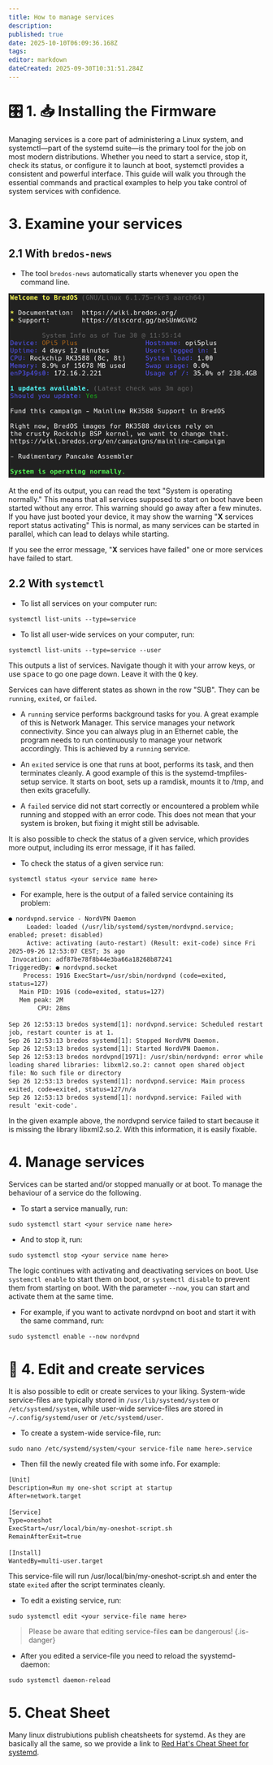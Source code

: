 ```yaml
---
title: How to manage services
description:
published: true
date: 2025-10-10T06:09:36.168Z
tags:
editor: markdown
dateCreated: 2025-09-30T10:31:51.284Z
---
```


# 🎛️ 1. 📥 Installing the Firmware

Managing services is a core part of administering a Linux system, and systemctl—part of the systemd suite—is the primary tool for the job on most modern distributions. Whether you need to start a service, stop it, check its status, or configure it to launch at boot, systemctl provides a consistent and powerful interface. This guide will walk you through the essential commands and practical examples to help you take control of system services with confidence.

# 3. Examine your services

## 2.1 With `bredos-news`

- The tool `bredos-news` automatically starts whenever you open the command line.

![bredos-news.png](/systemd/bredos-news.png)

At the end of its output, you can read the text "System is operating normally." This means that all services supposed to start on boot have been started without any error. This warning should go away after a few minutes. If you have just booted your device, it may show the warning "**X** services report status activating" This is normal, as many services can be started in parallel, which can lead to delays while starting.

If you see the error message, "**X** services have failed" one or more services have failed to start.

## 2.2 With `systemctl`

- To list all services on your computer run:

```
systemctl list-units --type=service
```

- To list all user-wide services on your computer, run:

```
systemctl list-units --type=service --user
```

This outputs a list of services. Navigate though it with your arrow keys, or use <kbd>space</kbd> to go one page down. Leave it with the <kbd>Q</kbd> key.

Services can have different states as shown in the row "SUB". They can be `running`, `exited`, or `failed`.

- A `running` service performs background tasks for you. A great example of this is Network Manager. This service manages your network connectivity. Since you can always plug in an Ethernet cable, the program needs to run continuously to manage your network accordingly. This is achieved by a `running` service.

- An `exited` service is one that runs at boot, performs its task, and then terminates cleanly. A good example of this is the systemd-tmpfiles-setup service. It starts on boot, sets up a ramdisk, mounts it to /tmp, and then exits gracefully.

- A `failed` service did not start correctly or encountered a problem while running and stopped with an error code. This does not mean that your system is broken, but fixing it might still be advisable.

It is also possible to check the status of a given service, which provides more output, including its error message, if it has failed.

- To check the status of a given service run:

```
systemctl status <your service name here>
```

- For example, here is the output of a failed service containing its problem:

```
● nordvpnd.service - NordVPN Daemon
     Loaded: loaded (/usr/lib/systemd/system/nordvpnd.service; enabled; preset: disabled)
     Active: activating (auto-restart) (Result: exit-code) since Fri 2025-09-26 12:53:07 CEST; 3s ago
 Invocation: adf87be78f8b44e3ba66a18268b87241
TriggeredBy: ● nordvpnd.socket
    Process: 1916 ExecStart=/usr/sbin/nordvpnd (code=exited, status=127)
   Main PID: 1916 (code=exited, status=127)
   Mem peak: 2M
        CPU: 28ms

Sep 26 12:53:13 bredos systemd[1]: nordvpnd.service: Scheduled restart job, restart counter is at 1.
Sep 26 12:53:13 bredos systemd[1]: Stopped NordVPN Daemon.
Sep 26 12:53:13 bredos systemd[1]: Started NordVPN Daemon.
Sep 26 12:53:13 bredos nordvpnd[1971]: /usr/sbin/nordvpnd: error while loading shared libraries: libxml2.so.2: cannot open shared object file: No such file or directory
Sep 26 12:53:13 bredos systemd[1]: nordvpnd.service: Main process exited, code=exited, status=127/n/a
Sep 26 12:53:13 bredos systemd[1]: nordvpnd.service: Failed with result 'exit-code'.
```

In the given example above, the nordvpnd service failed to start because it is missing the library libxml2.so.2. With this information, it is easily fixable.

# 4. Manage services

Services can be started and/or stopped manually or at boot. To manage the behaviour of a service do the following.

- To start a service manually, run:

```
sudo systemctl start <your service name here>
```

- And to stop it, run:

```
sudo systemctl stop <your service name here>
```

The logic continues with activating and deactivating services on boot. Use `systemctl enable` to start them on boot, or `systemctl disable` to prevent them from starting on boot. With the parameter `--now`, you can start and activate them at the same time.

- For example, if you want to activate nordvpnd on boot and start it with the same command, run:

```
sudo systemctl enable --now nordvpnd
```

# 🔁 4. Edit and create services

It is also possible to edit or create services to your liking. System-wide service-files are typically stored in `/usr/lib/systemd/system` or `/etc/systemd/system`, while user-wide service-files are stored in `~/.config/systemd/user` or `/etc/systemd/user`.

- To create a system-wide service-file, run:

```
sudo nano /etc/systemd/system/<your service-file name here>.service
```

- Then fill the newly created file with some info. For example:

```
[Unit]
Description=Run my one-shot script at startup
After=network.target

[Service]
Type=oneshot
ExecStart=/usr/local/bin/my-oneshot-script.sh
RemainAfterExit=true

[Install]
WantedBy=multi-user.target
```

This service-file will run /usr/local/bin/my-oneshot-script.sh and enter the state `exited` after the script terminates cleanly.

- To edit a existing service, run:

```
sudo systemctl edit <your service-file name here>
```

> Please be aware that editing service-files **can** be dangerous!
> {.is-danger}

- After you edited a service-file you need to reload the syystemd-daemon:

```
sudo systemctl daemon-reload
```

# 5. Cheat Sheet

Many linux distrubiutions publish cheatsheets for systemd. As they are basically all the same, so we provide a link to [Red Hat's Cheat Sheet for systemd](https://access.redhat.com/sites/default/files/attachments/12052018_systemd_6.pdf).
